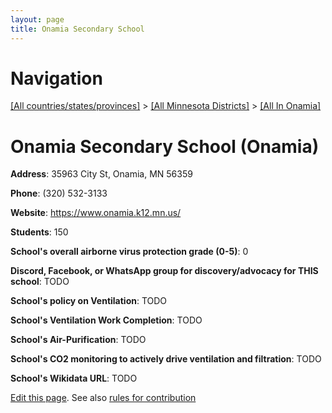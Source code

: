 ```yaml
---
layout: page
title: Onamia Secondary School
---
```

# Navigation

[[All countries/states/provinces]](../../..) > [[All Minnesota Districts]](../..) > [[All In Onamia]](..)

# Onamia Secondary School (Onamia)

**Address**: 35963 City St, Onamia, MN 56359

**Phone**: (320) 532-3133

**Website**: <https://www.onamia.k12.mn.us/>

**Students**: 150

**School's overall airborne virus protection grade (0-5)**: 0

**Discord, Facebook, or WhatsApp group for discovery/advocacy for THIS school**: TODO

**School's policy on Ventilation**: TODO

**School's Ventilation Work Completion**: TODO

**School's Air-Purification**: TODO

**School's CO2 monitoring to actively drive ventilation and filtration**: TODO

**School's Wikidata URL**: TODO


[Edit this page](https://github.com/ventilate-schools/MN/edit/main/./Onamia/Onamia_Secondary_School.md). See also [rules for contribution](../../../contribution-rules/)